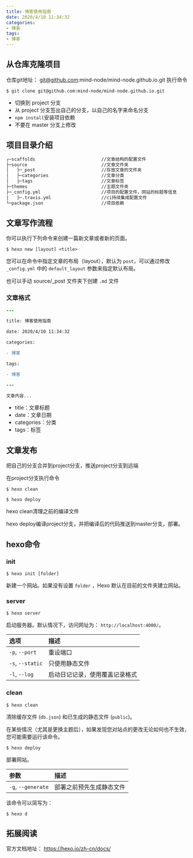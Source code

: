 ```yaml
---
title: 博客使用指南
date: 2020/4/10 11:34:32
categories:
- 博客
tags:
- 博客
---
```

## 从仓库克隆项目

仓库git地址： git@github.com:mind-node/mind-node.github.io.git
执行命令
``` shell
$ git clone git@github.com:mind-node/mind-node.github.io.git
```
- 切换到 project 分支
- 从 project 分支签出自己的分支，以自己的名字来命名分支
- `npm install`安装项目依赖
- 不要在 master 分支上修改

## 项目目录介绍

```diff
┌─scaffolds               			//文章结构的配置文件							  
├─source           					//文章文件夹
│	├─_post							//存放文章的文件夹
│	├─categories                    //文章分类
│	├─tags                          //文章标签
├─themes      						//主题文件夹
├─_config.yml         				//项目的配置文件，网站的标题等信息
|	├─.travis.yml					//ci持续集成配置文件
└─package.json 						//项目依赖
```

## 文章写作流程

你可以执行下列命令来创建一篇新文章或者新的页面。

```
$ hexo new [layout] <title>
```

您可以在命令中指定文章的布局（layout），默认为 `post`，可以通过修改 `_config.yml` 中的 `default_layout` 参数来指定默认布局。

也可以手动 source/_post 文件夹下创建 `.md` 文件

### 文章格式

```diff
---

title: 博客使用指南

date: 2020/4/10 11:34:32

categories:

- 博客

tags:

- 博客

---

文章内容...
```

- title：文章标题
- date：文章日期
- categories：分类
- tags：标签

## 文章发布

把自己的分支合并到project分支，推送project分支到远端

在project分支执行命令

```shell
$ hexo clean
```

```shell
$ hexo deploy
```

hexo clean清理之前的编译文件

hexo deploy编译project分支，并把编译后的代码推送到master分支，部署。

## hexo命令

### init

```
$ hexo init [folder]
```

新建一个网站。如果没有设置 `folder` ，Hexo 默认在目前的文件夹建立网站。

### server

```
$ hexo server
```

启动服务器。默认情况下，访问网址为： `http://localhost:4000/`。

| 选项             | 描述                           |
| :--------------- | :----------------------------- |
| `-p`, `--port`   | 重设端口                       |
| `-s`, `--static` | 只使用静态文件                 |
| `-l`, `--log`    | 启动日记记录，使用覆盖记录格式 |

### clean

```
$ hexo clean
```

清除缓存文件 (`db.json`) 和已生成的静态文件 (`public`)。

在某些情况（尤其是更换主题后），如果发现您对站点的更改无论如何也不生效，您可能需要运行该命令。

```
$ hexo deploy
```

部署网站。

| 参数               | 描述                     |
| :----------------- | :----------------------- |
| `-g`, `--generate` | 部署之前预先生成静态文件 |

该命令可以简写为：

```
$ hexo d
```

## 拓展阅读

官方文档地址： https://hexo.io/zh-cn/docs/ 





